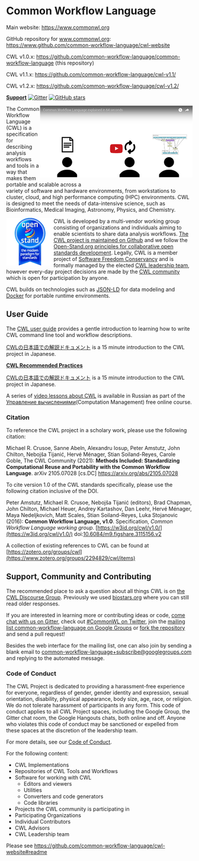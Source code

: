 Common Workflow Language
========================

Main website: https://www.commonwl.org

GitHub repository for www.commonwl.org:
https://www.github.com/common-workflow-language/cwl-website

CWL v1.0.x: https://github.com/common-workflow-language/common-workflow-language (this repository)

CWL v1.1.x: https://github.com/common-workflow-language/cwl-v1.1/

CWL v1.2.x: https://github.com/common-workflow-language/cwl-v1.2/

[**Support**](#Support) [![Gitter](https://badges.gitter.im/Join%20Chat.svg)](https://gitter.im/common-workflow-language/common-workflow-language?utm_source=badge&utm_medium=badge&utm_campaign=pr-badge&utm_content=badge)
[![GitHub stars](https://img.shields.io/github/stars/common-workflow-language/common-workflow-language.svg)](https://github.com/common-workflow-language/common-workflow-language/stargazers)

<a href="https://www.youtube.com/watch?v=86eY8xs-Vo8"><img align="right"
src="https://github.com/common-workflow-language/logo/raw/main/intro_video_screenshot_413x193.png"
alt="[Video] Common Workflow Language explained in 64 seconds"></a>
The Common Workflow Language (CWL) is a specification for describing analysis
workflows and tools in a way that makes them portable and scalable across a\
variety of software and hardware environments, from workstations to cluster,
cloud, and high performance computing (HPC) environments.  CWL is designed to
meet the needs of data-intensive science, such as Bioinformatics, Medical
Imaging, Astronomy, Physics, and Chemistry.

<a href="https://open-stand.org/about-us/principles"><img align="left"
src="https://github.com/common-workflow-language/cwl-website/raw/main/openstand-128x128-blue.png" alt="Open Stand badge"></a>
CWL is developed by a multi-vendor working group consisting of
organizations and individuals aiming to enable scientists to share data
analysis workflows.  [The CWL project is maintained on
Github](https://github.com/common-workflow-language/common-workflow-language)
and we follow the [Open-Stand.org principles for collaborative open standards development](https://open-stand.org/about-us/principles/).
Legally, CWL is a member project of [Software Freedom Conservancy](https://sfconservancy.org/news/2018/apr/11/cwl-new-member-project/)
and is formally managed by the elected [CWL leadership team](#Leadership_Team),
however every-day project decisions are made by the [CWL community](#Support)
which is open for participation by anyone.

CWL builds on technologies such as [JSON-LD](https://json-ld.org)
for data modeling and [Docker](https://www.docker.com/) for portable runtime
environments.

## User Guide

The [CWL user guide](https://www.commonwl.org/user_guide/) provides a
gentle introduction to learning how to write CWL command line tool and workflow
descriptions.

[CWLの日本語での解説ドキュメント](https://github.com/pitagora-galaxy/cwl/wiki/CWL-Start-Guide-JP)
is a 15 minute introduction to the CWL project in Japanese.

[**CWL Recommended Practices**](http://www.commonwl.org/user_guide/rec-practices/)

[CWLの日本語での解説ドキュメント](https://github.com/pitagora-galaxy/cwl/wiki/CWL-Start-Guide-JP) is a 15 minute introduction to the
CWL project in Japanese.

A series of [video lessons about CWL](https://stepik.org/lesson/35918/step/1?unit=15070) is available in Russian as part of the [Управление вычислениями](https://stepik.org/course/1612/syllabus)(Computation Management) free online course.

### Citation

To reference the CWL project in a scholary work, please use the following
citation:

Michael R. Crusoe, Sanne Abeln, Alexandru Iosup, Peter Amstutz, John Chilton,
Nebojša Tijanić, Hervé Ménager, Stian Soiland-Reyes, Carole Goble,
The CWL Community (2021): **Methods Included: Standardizing Computational Reuse
and Portability with the Common Workflow Language**. arXiv 2105.07028 [cs.DC]
https://arxiv.org/abs/2105.07028

To cite version 1.0 of the CWL standards specifically, please use the following
citation inclusive of the DOI.

Peter Amstutz, Michael R. Crusoe, Nebojša Tijanić (editors), Brad Chapman, John
Chilton, Michael Heuer, Andrey Kartashov, Dan Leehr, Hervé Ménager, Maya
Nedeljkovich, Matt Scales, Stian Soiland-Reyes, Luka Stojanovic (2016):
**Common Workflow Language, v1.0**. Specification, _Common Workflow Language
working group_. [https://w3id.org/cwl/v1.0/](https://w3id.org/cwl/v1.0/)
doi:[10.6084/m9.figshare.3115156.v2](https://doi.org/10.6084/m9.figshare.3115156.v2)

A collection of existing references to CWL can be found at [https://zotero.org/groups/cwl](https://www.zotero.org/groups/2294829/cwl/items)

<a name="Support"></a>
## Support, Community and Contributing

The recommended place to ask a question about all things CWL is on [the CWL Discourse Group](https://cwl.discourse.group/).
Previously we used [biostars.org](https://www.biostars.org/t/cwl/) where you can still read older responses.

If you are interested in learning more or contributing ideas or code,
[come chat with us on Gitter](https://gitter.im/common-workflow-language/common-workflow-language),
check out [#CommonWL on Twitter](https://twitter.com/search?q=%23CommonWL),
join the [mailing list common-workflow-language on Google Groups](https://groups.google.com/forum/#!forum/common-workflow-language) or
[fork the repository](https://github.com/common-workflow-language/common-workflow-language)
and send a pull request!

Besides the web interface for the mailing list, one can also join by sending a blank email to
common-workflow-language+subscribe@googlegroups.com and replying to the automated message.

### Code of Conduct

The CWL Project is dedicated to providing a harassment-free experience for
everyone, regardless of gender, gender identity and expression, sexual
orientation, disability, physical appearance, body size, age, race, or
religion. We do not tolerate harassment of participants in any form.
This code of conduct applies to all CWL Project spaces, including the Google
Group, the Gitter chat room, the Google Hangouts chats, both online and off.
Anyone who violates this code of conduct may be sanctioned or expelled from
these spaces at the discretion of the leadership team.

For more details, see our [Code of
Conduct](https://github.com/common-workflow-language/common-workflow-language/blob/main/CODE_OF_CONDUCT.md).

For the following content:
 - CWL Implementations
 - Repositories of CWL Tools and Workflows
 - Software for working with CWL
   - Editors and viewers
   - Utilities
   - Converters and code generators
   - Code libraries
 - Projects the CWL community is participating in
 - Participating Organizations
 - Individual Contributors
 - CWL Advisors
 - CWL Leadership team

Please see https://github.com/common-workflow-language/cwl-website#readme
